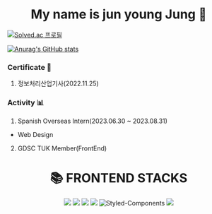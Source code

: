 <h1 align="center">My name is jun young Jung 👋</h1>


[![Solved.ac 프로필](http://mazassumnida.wtf/api/v2/generate_badge?boj=jk9829249)](https://solved.ac/jk9829249)


[![Anurag's GitHub stats](https://github-readme-stats.vercel.app/api?username=Jayjunyoung&show_icons=true&theme=radical)](https://github.com/anuraghazra/github-readme-stats)


### Certificate 📄
1. 정보처리산업기사(2022.11.25)

### Activity 📊
1. Spanish Overseas Intern(2023.06.30 ~ 2023.08.31)
- Web Design
2. GDSC TUK Member(FrontEnd)

<div align=center><h1>📚 FRONTEND STACKS</h1></div>

<div align=center> 

  <img src="https://img.shields.io/badge/javascript-F7DF1E?style=for-the-badge&logo=javascript&logoColor=black">
  <img src="https://img.shields.io/badge/typescript-3178C6?style=for-the-badge&logo=typescript&logoColor=black">
  <img src="https://img.shields.io/badge/react-61DAFB?style=for-the-badge&logo=react&logoColor=black">
  <img src="https://img.shields.io/badge/Next.js-000000?style=for-the-badge&logo=Next.js&logoColor=white"/>
  <img alt="Styled-Components" src="https://img.shields.io/badge/Styled Components-DB7093.svg?&style=for-the-badge&logo=styled-components&logoColor=white"/>
  <img src="https://img.shields.io/badge/Recoil-3578E5?style=for-the-badge&logo=recoil&logoColor=white" />

  <br>
</div>
